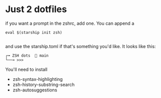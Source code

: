 # Just 2 dotfiles

if you want a prompt in the zshrc, add one. You can append a 

```shell
eval $(starship init zsh)


```

and use the starship.toml if that's something you'd like. It looks like this:

```┌╼ ZSH dots   main 
┌╼ ZSH dots   main 
└──╼ >>> 
```

You'll need to install 

- zsh-syntax-highlighting
- zsh-history-substring-search
- zsh-autosuggestions